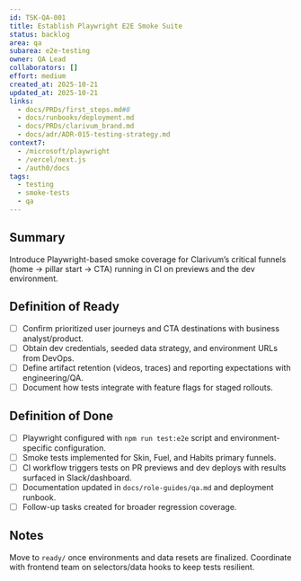 ```yaml
---
id: TSK-QA-001
title: Establish Playwright E2E Smoke Suite
status: backlog
area: qa
subarea: e2e-testing
owner: QA Lead
collaborators: []
effort: medium
created_at: 2025-10-21
updated_at: 2025-10-21
links:
  - docs/PRDs/first_steps.md#8
  - docs/runbooks/deployment.md
  - docs/PRDs/clarivum_brand.md
  - docs/adr/ADR-015-testing-strategy.md
context7:
  - /microsoft/playwright
  - /vercel/next.js
  - /auth0/docs
tags:
  - testing
  - smoke-tests
  - qa
---
```


## Summary
Introduce Playwright-based smoke coverage for Clarivum’s critical funnels (home → pillar start → CTA) running in CI on previews and the dev environment.

## Definition of Ready
- [ ] Confirm prioritized user journeys and CTA destinations with business analyst/product.
- [ ] Obtain dev credentials, seeded data strategy, and environment URLs from DevOps.
- [ ] Define artifact retention (videos, traces) and reporting expectations with engineering/QA.
- [ ] Document how tests integrate with feature flags for staged rollouts.

## Definition of Done
- [ ] Playwright configured with `npm run test:e2e` script and environment-specific configuration.
- [ ] Smoke tests implemented for Skin, Fuel, and Habits primary funnels.
- [ ] CI workflow triggers tests on PR previews and dev deploys with results surfaced in Slack/dashboard.
- [ ] Documentation updated in `docs/role-guides/qa.md` and deployment runbook.
- [ ] Follow-up tasks created for broader regression coverage.

## Notes
Move to `ready/` once environments and data resets are finalized. Coordinate with frontend team on selectors/data hooks to keep tests resilient.
